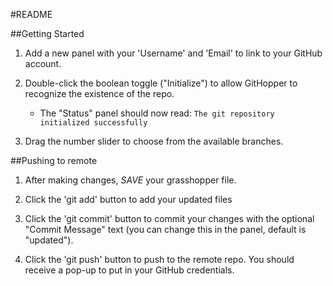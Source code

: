#README

##Getting Started

1. Add a new panel with your 'Username' and 'Email' to link to your GitHub account.

2. Double-click the boolean toggle ("Initialize") to allow GitHopper to recognize the existence of the repo.

	- The "Status" panel should now read: `The git repository initialized successfully`

3. Drag the number slider to choose from the available branches.

##Pushing to remote

1. After making changes, *SAVE* your grasshopper file.

2. Click the 'git add' button to add your updated files

3. Click the 'git commit' button to commit your changes with the optional "Commit Message" text (you can change this in the panel, default is "updated").

4. Click the 'git push' button to push to the remote repo. You should receive a pop-up to put in your GitHub credentials.